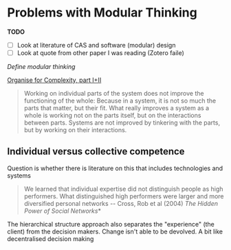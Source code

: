 # Problems with Modular Thinking

**TODO**
- [ ] Look at literature of CAS and software (modular) design
- [ ] Look at quote from other paper I was reading (Zotero faile)

*Define modular thinking*

[Organise for Complexity, part I+II](https://www.slideshare.net/npflaeging/special-edition-paper-organize-for-complexity-part-iii)
> Working on individual parts of the system does not improve the functioning of the whole: Because in a system, it is not so much the parts that matter, but their fit.
> What really improves a system as a whole is working not on the parts itself, but on the interactions between parts. 
> Systems are not improved by tinkering with the parts, but by working on their interactions.

## Individual versus collective competence

Question is whether there is literature on this that includes technologies and systems
> We learned that individual expertise did not distinguish people as high performers. What distinguished high performers were larger and more diversified personal networks
-- Cross, Rob et al (2004) *The Hidden Power of Social Networks**

The hierarchical structure approach also separates the "experience" (the client) from the decision makers.  Change isn't able to be devolved.  A bit like decentralised decision making